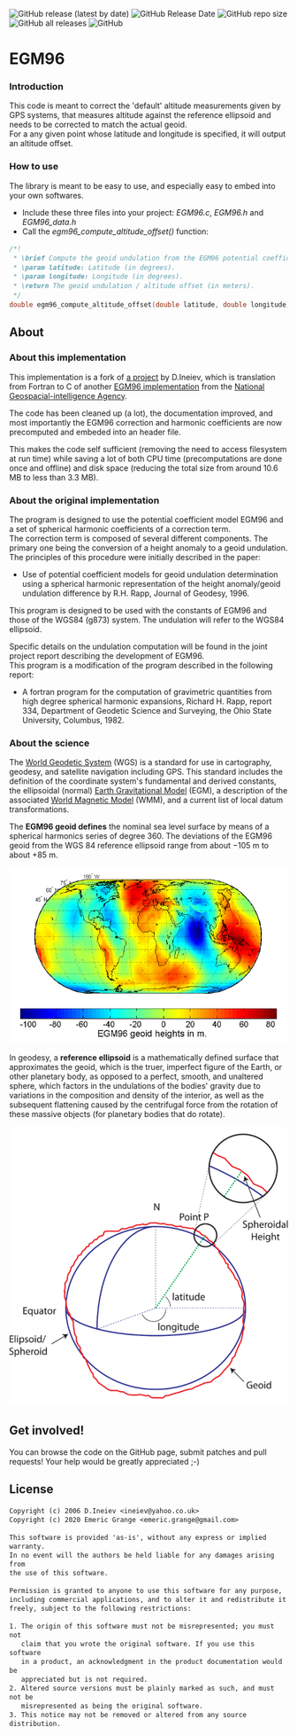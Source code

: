 ![GitHub release (latest by date)](https://img.shields.io/github/v/release/Geo-Linux-Calculations/egm96)
![GitHub Release Date](https://img.shields.io/github/release-date/Geo-Linux-Calculations/egm96)
![GitHub repo size](https://img.shields.io/github/repo-size/Geo-Linux-Calculations/egm96)
![GitHub all releases](https://img.shields.io/github/downloads/Geo-Linux-Calculations/egm96/total)
![GitHub](https://img.shields.io/github/license/Geo-Linux-Calculations/egm96)

EGM96
=====

### Introduction

This code is meant to correct the 'default' altitude measurements given by GPS systems, that measures altitude against the reference ellipsoid and needs to be corrected to match the actual geoid.  
For a any given point whose latitude and longitude is specified, it will output an altitude offset.

### How to use

The library is meant to be easy to use, and especially easy to embed into your own softwares.

* Include these three files into your project: _EGM96.c_, _EGM96.h_ and _EGM96_data.h_
* Call the _egm96_compute_altitude_offset()_ function:

```cpp
/*!
 * \brief Compute the geoid undulation from the EGM96 potential coefficient model, for a given latitude and longitude.
 * \param latitude: Latitude (in degrees).
 * \param longitude: Longitude (in degrees).
 * \return The geoid undulation / altitude offset (in meters).
 */
double egm96_compute_altitude_offset(double latitude, double longitude);
```


## About

### About this implementation

This implementation is a fork of [a project](https://sourceforge.net/projects/egm96-f477-c) by D.Ineiev, which is translation from Fortran to C of another [EGM96 implementation](https://earth-info.nga.mil/GandG/wgs84/gravitymod/egm96/egm96.html) from the [National Geospacial-intelligence Agency](https://earth-info.nga.mil/).

The code has been cleaned up (a lot), the documentation improved, and most importantly the EGM96 correction and harmonic coefficients are now precomputed and embeded into an header file.

This makes the code self sufficient (removing the need to access filesystem at run time) while saving a lot of both CPU time (precomputations are done once and offline) and disk space (reducing the total size from around 10.6 MB to less than 3.3 MB).

### About the original implementation

The program is designed to use the potential coefficient model EGM96 and a set of spherical harmonic coefficients of a correction term.  
The correction term is composed of several different components. The primary one being the conversion of a height anomaly to a geoid undulation.  
The principles of this procedure were initially described in the paper:
- Use of potential coefficient models for geoid undulation determination using a spherical harmonic representation of the height anomaly/geoid undulation difference by R.H. Rapp, Journal of Geodesy, 1996.

This program is designed to be used with the constants of EGM96 and those of the WGS84 (g873) system. The undulation will refer to the WGS84 ellipsoid.  

Specific details on the undulation computation will be found in the joint project report describing the development of EGM96.  
This program is a modification of the program described in the following report:
- A fortran program for the computation of gravimetric quantities from high degree spherical harmonic expansions, Richard H. Rapp, report 334, Department of Geodetic Science and Surveying, the Ohio State University, Columbus, 1982.

### About the science

The [World Geodetic System](https://en.wikipedia.org/wiki/World_Geodetic_System) (WGS) is a standard for use in cartography, geodesy, and satellite navigation including GPS. This standard includes the definition of the coordinate system's fundamental and derived constants, the ellipsoidal (normal) [Earth Gravitational Model](https://en.wikipedia.org/wiki/Earth_Gravitational_Model) (EGM), a description of the associated [World Magnetic Model](https://en.wikipedia.org/wiki/World_Magnetic_Model) (WMM), and a current list of local datum transformations.

The **EGM96 geoid defines** the nominal sea level surface by means of a spherical harmonics series of degree 360. The deviations of the EGM96 geoid from the WGS 84 reference ellipsoid range from about −105 m to about +85 m.

![geoid](doc/EGM96.png)

In geodesy, a **reference ellipsoid** is a mathematically defined surface that approximates the geoid, which is the truer, imperfect figure of the Earth, or other planetary body, as opposed to a perfect, smooth, and unaltered sphere, which factors in the undulations of the bodies' gravity due to variations in the composition and density of the interior, as well as the subsequent flattening caused by the centrifugal force from the rotation of these massive objects (for planetary bodies that do rotate).

![geoid vs ellipsoid](doc/geoid_vs_ellipsoid.png)


## Get involved!

You can browse the code on the GitHub page, submit patches and pull requests! Your help would be greatly appreciated ;-)


## License

```
Copyright (c) 2006 D.Ineiev <ineiev@yahoo.co.uk>
Copyright (c) 2020 Emeric Grange <emeric.grange@gmail.com>

This software is provided 'as-is', without any express or implied warranty.
In no event will the authors be held liable for any damages arising from
the use of this software.

Permission is granted to anyone to use this software for any purpose,
including commercial applications, and to alter it and redistribute it
freely, subject to the following restrictions:

1. The origin of this software must not be misrepresented; you must not
   claim that you wrote the original software. If you use this software
   in a product, an acknowledgment in the product documentation would be
   appreciated but is not required.
2. Altered source versions must be plainly marked as such, and must not be
   misrepresented as being the original software.
3. This notice may not be removed or altered from any source distribution.
```
